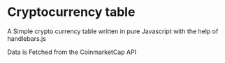 # Cryptocurrency table 

A Simple crypto currency table written in pure Javascript with the help of handlebars.js

Data is Fetched from the CoinmarketCap API
